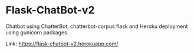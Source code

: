 # Flask-ChatBot-v2
Chatbot using ChatterBot, chatterbot-corpus flask and Heroku deployment using gunicorn packages

Link: https://flask-chatbot-v2.herokuapp.com/
